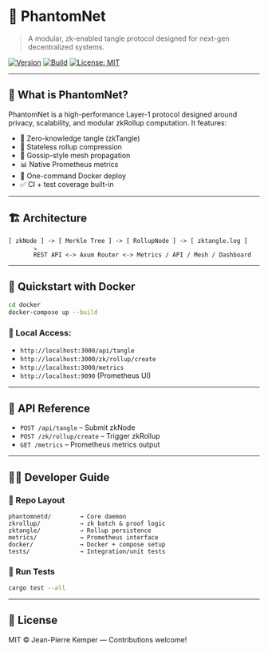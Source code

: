 # 🚀 PhantomNet

> A modular, zk-enabled tangle protocol designed for next-gen decentralized systems.

[![Version](https://img.shields.io/badge/version-1.9.0-blue.svg)](https://github.com/losa201/phantomnet-ecosystem)
[![Build](https://github.com/losa201/phantomnet-ecosystem/actions/workflows/ci.yml/badge.svg)](https://github.com/losa201/phantomnet-ecosystem/actions)
[![License: MIT](https://img.shields.io/badge/License-MIT-yellow.svg)](LICENSE)

---

## 🧠 What is PhantomNet?

PhantomNet is a high-performance Layer-1 protocol designed around privacy, scalability, and modular zkRollup computation. It features:

- 🧩 Zero-knowledge tangle (zkTangle)
- 🧱 Stateless rollup compression
- 📡 Gossip-style mesh propagation
- 📊 Native Prometheus metrics
- 🐳 One-command Docker deploy
- ✅ CI + test coverage built-in

---

## 🏗 Architecture

```
[ zkNode ] -> [ Merkle Tree ] -> [ RollupNode ] -> [ zktangle.log ]
       ↘
       REST API <-> Axum Router <-> Metrics / API / Mesh / Dashboard
```

---

## 🧪 Quickstart with Docker

```bash
cd docker
docker-compose up --build
```

### 📍 Local Access:

- `http://localhost:3000/api/tangle`
- `http://localhost:3000/zk/rollup/create`
- `http://localhost:3000/metrics`
- `http://localhost:9090` (Prometheus UI)

---

## 🧬 API Reference

- `POST /api/tangle` – Submit zkNode
- `POST /zk/rollup/create` – Trigger zkRollup
- `GET /metrics` – Prometheus metrics output

---

## 👩‍💻 Developer Guide

### 📂 Repo Layout
```
phantomnetd/        → Core daemon
zkrollup/           → zk batch & proof logic
zktangle/           → Rollup persistence
metrics/            → Prometheus interface
docker/             → Docker + compose setup
tests/              → Integration/unit tests
```

### 🧪 Run Tests
```bash
cargo test --all
```

---

## 📜 License

MIT © Jean-Pierre Kemper — Contributions welcome!